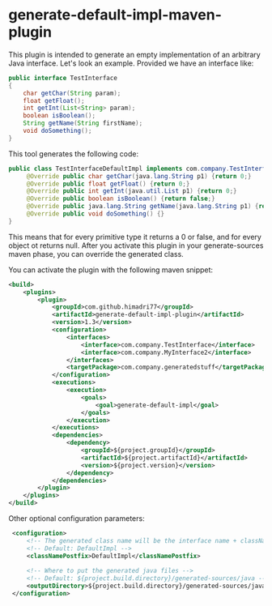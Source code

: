 generate-default-impl-maven-plugin
==================================
This plugin is intended to generate an empty implementation of an arbitrary Java interface.
Let's look an example. Provided we have an interface like:

```java
public interface TestInterface
{
    char getChar(String param);
    float getFloat();
    int getInt(List<String> param);
    boolean isBoolean();
    String getName(String firstName);
    void doSomething();
}
```

This tool generates the following code:

```java
public class TestInterfaceDefaultImpl implements com.company.TestInterface {
     @Override public char getChar(java.lang.String p1) {return 0;}
     @Override public float getFloat() {return 0;}
     @Override public int getInt(java.util.List p1) {return 0;}
     @Override public boolean isBoolean() {return false;}
     @Override public java.lang.String getName(java.lang.String p1) {return null;}
     @Override public void doSomething() {}
}
```

This means that for every primitive type it returns a 0 or false, and for every object ot returns null.
After you activate this plugin in your generate-sources maven phase, you can override the generated class.

You can activate the plugin with the following maven snippet:
```xml
<build>
    <plugins>
        <plugin>
            <groupId>com.github.himadri77</groupId>
            <artifactId>generate-default-impl-plugin</artifactId>
            <version>1.3</version>
            <configuration>
                <interfaces>
                    <interface>com.company.TestInterface</interface>
                    <interface>com.company.MyInterface2</interface>
                </interfaces>
                <targetPackage>com.company.generatedstuff</targetPackage>
            </configuration>
            <executions>
                <execution>
                    <goals>
                        <goal>generate-default-impl</goal>
                    </goals>                        
                </execution>
            </executions> 
            <dependencies>                    
                <dependency>
                    <groupId>${project.groupId}</groupId>
                    <artifactId>${project.artifactId}</artifactId>
                    <version>${project.version}</version>
                </dependency>                    
            </dependencies>
        </plugin>
    </plugins>
</build>    
```

Other optional configuration parameters:
```xml
 <configuration>
     <!-- The generated class name will be the interface name + classNamePostfix parameter -->
     <!-- Default: DefaultImpl -->    
     <classNamePostfix>DefaultImpl</classNamePostfix> 
     
     <!-- Where to put the generated java files -->
     <!-- Default: ${project.build.directory}/generated-sources/java -->    
     <outputDirectory>${project.build.directory}/generated-sources/java</outputDirectory>     
 </configuration>             
```
